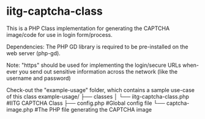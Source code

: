 # iitg-captcha-class
This is a PHP Class implementation for generating the CAPTCHA image/code for use in login form/process.

Dependencies: The PHP GD library is required to be pre-installed on the web server (php-gd).

Note: "https" should be used for implementing the login/secure URLs when-ever you send out sensitive information across the network (like the username and password)

Check-out the "example-usage" folder, which contains a sample use-case of this class
example-usage/
├── classes
│   └── iitg-captcha-class.php #IITG CAPTCHA Class
├── config.php #Global config file
└── captcha-image.php #The PHP file generating the CAPTCHA image
